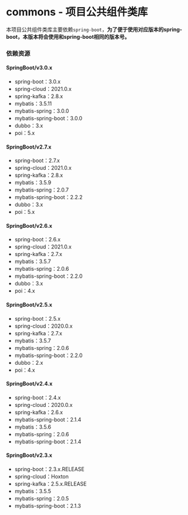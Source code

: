 # commons - 项目公共组件类库
本项目公共组件类库主要依赖`spring-boot`，**为了便于使用对应版本的spring-boot，本版本将会使用和spring-boot相同的版本号。**


### 依赖资源

#### SpringBoot/v3.0.x
* spring-boot：3.0.x
* spring-cloud：2021.0.x
* spring-kafka：2.8.x
* mybatis：3.5.11
* mybatis-spring：3.0.0
* mybatis-spring-boot：3.0.0
* dubbo：3.x
* poi：5.x


#### SpringBoot/v2.7.x
* spring-boot：2.7.x
* spring-cloud：2021.0.x
* spring-kafka：2.8.x
* mybatis：3.5.9
* mybatis-spring：2.0.7
* mybatis-spring-boot：2.2.2
* dubbo：3.x
* poi：5.x


#### SpringBoot/v2.6.x
* spring-boot：2.6.x
* spring-cloud：2021.0.x
* spring-kafka：2.7.x
* mybatis：3.5.7
* mybatis-spring：2.0.6
* mybatis-spring-boot：2.2.0
* dubbo：3.x
* poi：4.x


#### SpringBoot/v2.5.x
* spring-boot：2.5.x
* spring-cloud：2020.0.x
* spring-kafka：2.7.x
* mybatis：3.5.7
* mybatis-spring：2.0.6
* mybatis-spring-boot：2.2.0
* dubbo：2.x
* poi：4.x


#### SpringBoot/v2.4.x
* spring-boot：2.4.x
* spring-cloud：2020.0.x
* spring-kafka：2.6.x
* mybatis-spring-boot：2.1.4
* mybatis：3.5.6
* mybatis-spring：2.0.6
* mybatis-spring-boot：2.1.4


#### SpringBoot/v2.3.x
* spring-boot：2.3.x.RELEASE
* spring-cloud：Hoxton
* spring-kafka：2.5.x.RELEASE
* mybatis：3.5.5
* mybatis-spring：2.0.5
* mybatis-spring-boot：2.1.3

